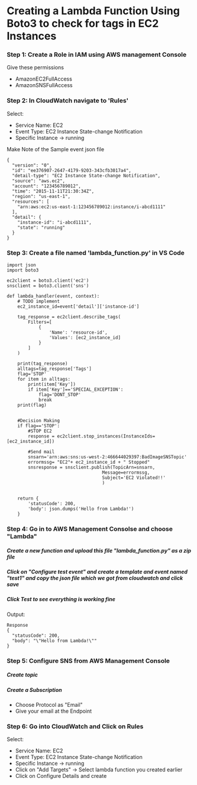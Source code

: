 # Creating a Lambda Function Using Boto3 to check for tags in EC2 Instances
### Step 1: Create a Role in IAM using AWS management Console

Give these permissions
* AmazonEC2FullAccess
* AmazonSNSFullAccess

### Step 2: In CloudWatch navigate to 'Rules'
Select: 
* Service Name: EC2
* Event Type: EC2 Instance State-change Notification
* Specific Instance -> running

Make Note of the Sample event json file
````
{
  "version": "0",
  "id": "ee376907-2647-4179-9203-343cfb3017a4",
  "detail-type": "EC2 Instance State-change Notification",
  "source": "aws.ec2",
  "account": "123456789012",
  "time": "2015-11-11T21:30:34Z",
  "region": "us-east-1",
  "resources": [
    "arn:aws:ec2:us-east-1:123456789012:instance/i-abcd1111"
  ],
  "detail": {
    "instance-id": "i-abcd1111",
    "state": "running"
  }
}
````

### Step 3: Create a file named 'lambda_function.py' in VS Code 
````
import json
import boto3

ec2client = boto3.client('ec2')
snsclient = boto3.client('sns')

def lambda_handler(event, context):
    # TODO implement
    ec2_instance_id=event['detail']['instance-id']
    
    tag_response = ec2client.describe_tags(
        Filters=[
            {
                'Name': 'resource-id',
                'Values': [ec2_instance_id]
            }
        ]
    )
    
    print(tag_response) 
    alltags=tag_response['Tags']
    flag='STOP'
    for item in alltags:
        print(item['Key'])
        if item['Key']=='SPECIAL_EXCEPTION':
            flag='DONT_STOP'
            break
    print(flag)
    
    
    #Decision Making
    if flag=='STOP':
        #STOP EC2
        response = ec2client.stop_instances(InstanceIds=[ec2_instance_id])
        
        #Send mail
        snsarn='arn:aws:sns:us-west-2:466644029397:BadImageSNSTopic'
        errormssg= "EC2"+ ec2_instance_id + " Stopped"
        snsresponse = snsclient.publish(TopicArn=snsarn,
                                    Message=errormssg,
                                    Subject='EC2 Violated!!'
                                    )
    
    
    return {
        'statusCode': 200,
        'body': json.dumps('Hello from Lambda!')
    }
````

### Step 4: Go in to AWS Management Consolse and choose "Lambda"
##### Create a new function and upload this file "lambda_function.py" as a zip file
##### Click on "Configure test event" and create a template and event named "test1" and copy the json file which we got from cloudwatch and click save
##### Click Test to see everything is working fine
Output:
````
Response
{
  "statusCode": 200,
  "body": "\"Hello from Lambda!\""
}
````

### Step 5: Configure SNS from AWS Management Console
##### Create topic 
##### Create a Subscription
* Choose Protocol as "Email"
* Give your email at the Endpoint

### Step 6: Go into CloudWatch and Click on Rules 
 Select: 
* Service Name: EC2
* Event Type: EC2 Instance State-change Notification
* Specific Instance -> running
* Click on "Add Targets" -> Select lambda function you created earlier
* Click on Configure Details and create